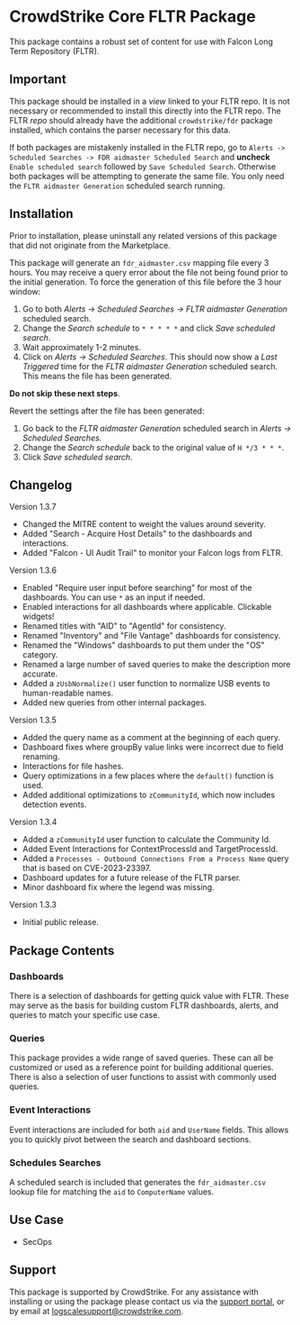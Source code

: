 # CrowdStrike Core FLTR Package

This package contains a robust set of content for use with Falcon Long Term Repository (FLTR). 

## Important

This package should be installed in a *view* linked to your FLTR repo. It is not necessary or recommended to install this directly into the FLTR repo. The FLTR *repo* should already have the additional `crowdstrike/fdr` package installed, which contains the parser necessary for this data.

If both packages are mistakenly installed in the FLTR repo, go to `Alerts -> Scheduled Searches -> FDR aidmaster Scheduled Search` and **uncheck** `Enable scheduled search` followed by `Save Scheduled Search`. Otherwise both packages will be attempting to generate the same file. You only need the `FLTR aidmaster Generation` scheduled search running. 

## Installation

Prior to installation, please uninstall any related versions of this package that did not originate from the Marketplace.

This package will generate an `fdr_aidmaster.csv` mapping file every 3 hours. You may receive a query error about the file not being found prior to the initial generation. To force the generation of this file before the 3 hour window:

1. Go to both *Alerts -> Scheduled Searches -> FLTR aidmaster Generation* scheduled search.
2. Change the *Search schedule* to `* * * * *` and click *Save scheduled search*.
3. Wait approximately 1-2 minutes.
4. Click on *Alerts -> Scheduled Searches*. This should now show a *Last Triggered* time for the *FLTR aidmaster Generation* scheduled search. This means the file has been generated.

**Do not skip these next steps**. 

Revert the settings after the file has been generated:

1. Go back to the *FLTR aidmaster Generation* scheduled search in *Alerts -> Scheduled Searches*.
2. Change the *Search schedule* back to the original value of `H */3 * * *`.
3. Click *Save scheduled search*.

## Changelog

Version 1.3.7
- Changed the MITRE content to weight the values around severity.
- Added "Search - Acquire Host Details" to the dashboards and interactions. 
- Added "Falcon - UI Audit Trail" to monitor your Falcon logs from FLTR. 

Version 1.3.6
- Enabled "Require user input before searching" for most of the dashboards. You can use `*` as an input if needed. 
- Enabled interactions for all dashboards where applicable. Clickable widgets!
- Renamed titles with "AID" to "AgentId" for consistency.
- Renamed "Inventory" and "File Vantage" dashboards for consistency. 
- Renamed the "Windows" dashboards to put them under the "OS" category. 
- Renamed a large number of saved queries to make the description more accurate. 
- Added a `zUsbNormalize()` user function to normalize USB events to human-readable names. 
- Added new queries from other internal packages. 

Version 1.3.5
- Added the query name as a comment at the beginning of each query. 
- Dashboard fixes where groupBy value links were incorrect due to field renaming.
- Interactions for file hashes. 
- Query optimizations in a few places where the `default()` function is used. 
- Added additional optimizations to `zCommunityId`, which now includes detection events. 

Version 1.3.4
- Added a `zCommunityId` user function to calculate the Community Id.
- Added Event Interactions for ContextProcessId and TargetProcessId.
- Added a `Processes - Outbound Connections From a Process Name` query that is based on CVE-2023-23397.
- Dashboard updates for a future release of the FLTR parser. 
- Minor dashboard fix where the legend was missing. 

Version 1.3.3
- Initial public release. 

## Package Contents

### Dashboards

There is a selection of dashboards for getting quick value with FLTR. These may serve as the basis for building custom FLTR dashboards, alerts, and queries to match your specific use case.

### Queries

This package provides a wide range of saved queries. These can all be customized or used as a reference point for building additional queries. There is also a selection of user functions to assist with commonly used queries. 

### Event Interactions

Event interactions are included for both `aid` and `UserName` fields. This allows you to quickly pivot between the search and dashboard sections. 

### Schedules Searches

A scheduled search is included that generates the `fdr_aidmaster.csv` lookup file for matching the `aid` to `ComputerName` values. 

## Use Case

- SecOps

## Support

This package is supported by CrowdStrike. For any assistance with installing or using the package please contact us via the [support portal](https://www.crowdstrike.com/products/observability-and-log-management/support/), or by email at logscalesupport@crowdstrike.com.